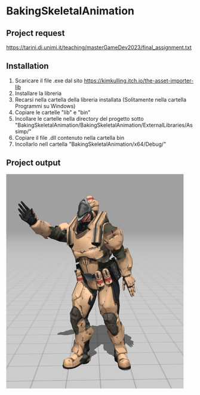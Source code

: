 # BakingSkeletalAnimation

## Project request
https://tarini.di.unimi.it/teaching/masterGameDev2023/final_assignment.txt

## Installation
1. Scaricare il file .exe dal sito https://kimkulling.itch.io/the-asset-importer-lib
2. Installare la libreria 
3. Recarsi nella cartella della libreria installata (Solitamente nella cartella Programmi su Windows)
4. Copiare le cartelle "lib" e "bin"
5. Incollare le cartelle nella directory del progetto sotto "BakingSkeletalAnimation/BakingSkeletalAnimation/ExternalLibraries/Assimp/"
6. Copiare il file .dll contenuto nella cartella bin
7. Incollarlo nell cartella "BakingSkeletalAnimation/x64/Debug/"

## Project output
![render](/IMGS/Render.png)